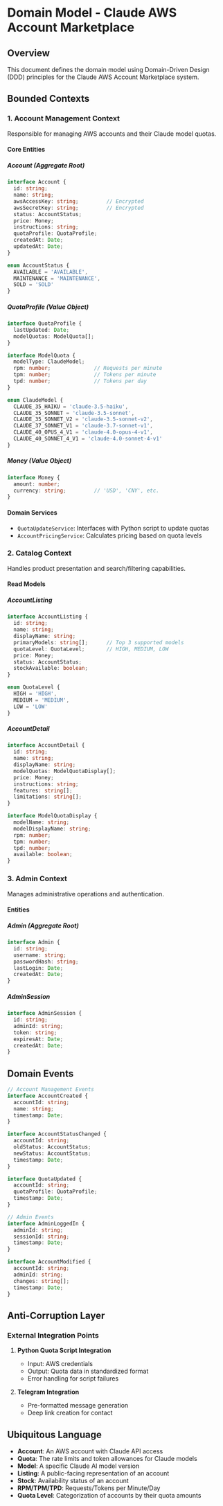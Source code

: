 # Domain Model - Claude AWS Account Marketplace

## Overview
This document defines the domain model using Domain-Driven Design (DDD) principles for the Claude AWS Account Marketplace system.

## Bounded Contexts

### 1. Account Management Context
Responsible for managing AWS accounts and their Claude model quotas.

#### Core Entities

##### Account (Aggregate Root)
```typescript
interface Account {
  id: string;
  name: string;
  awsAccessKey: string;         // Encrypted
  awsSecretKey: string;         // Encrypted
  status: AccountStatus;
  price: Money;
  instructions: string;
  quotaProfile: QuotaProfile;
  createdAt: Date;
  updatedAt: Date;
}

enum AccountStatus {
  AVAILABLE = 'AVAILABLE',
  MAINTENANCE = 'MAINTENANCE',
  SOLD = 'SOLD'
}
```

##### QuotaProfile (Value Object)
```typescript
interface QuotaProfile {
  lastUpdated: Date;
  modelQuotas: ModelQuota[];
}

interface ModelQuota {
  modelType: ClaudeModel;
  rpm: number;              // Requests per minute
  tpm: number;              // Tokens per minute
  tpd: number;              // Tokens per day
}

enum ClaudeModel {
  CLAUDE_35_HAIKU = 'claude-3.5-haiku',
  CLAUDE_35_SONNET = 'claude-3.5-sonnet',
  CLAUDE_35_SONNET_V2 = 'claude-3.5-sonnet-v2',
  CLAUDE_37_SONNET_V1 = 'claude-3.7-sonnet-v1',
  CLAUDE_40_OPUS_4_V1 = 'claude-4.0-opus-4-v1',
  CLAUDE_40_SONNET_4_V1 = 'claude-4.0-sonnet-4-v1'
}
```

##### Money (Value Object)
```typescript
interface Money {
  amount: number;
  currency: string;         // 'USD', 'CNY', etc.
}
```

#### Domain Services
- `QuotaUpdateService`: Interfaces with Python script to update quotas
- `AccountPricingService`: Calculates pricing based on quota levels

### 2. Catalog Context
Handles product presentation and search/filtering capabilities.

#### Read Models

##### AccountListing
```typescript
interface AccountListing {
  id: string;
  name: string;
  displayName: string;
  primaryModels: string[];      // Top 3 supported models
  quotaLevel: QuotaLevel;       // HIGH, MEDIUM, LOW
  price: Money;
  status: AccountStatus;
  stockAvailable: boolean;
}

enum QuotaLevel {
  HIGH = 'HIGH',
  MEDIUM = 'MEDIUM',
  LOW = 'LOW'
}
```

##### AccountDetail
```typescript
interface AccountDetail {
  id: string;
  name: string;
  displayName: string;
  modelQuotas: ModelQuotaDisplay[];
  price: Money;
  instructions: string;
  features: string[];
  limitations: string[];
}

interface ModelQuotaDisplay {
  modelName: string;
  modelDisplayName: string;
  rpm: number;
  tpm: number;
  tpd: number;
  available: boolean;
}
```

### 3. Admin Context
Manages administrative operations and authentication.

#### Entities

##### Admin (Aggregate Root)
```typescript
interface Admin {
  id: string;
  username: string;
  passwordHash: string;
  lastLogin: Date;
  createdAt: Date;
}
```

##### AdminSession
```typescript
interface AdminSession {
  id: string;
  adminId: string;
  token: string;
  expiresAt: Date;
  createdAt: Date;
}
```

## Domain Events

```typescript
// Account Management Events
interface AccountCreated {
  accountId: string;
  name: string;
  timestamp: Date;
}

interface AccountStatusChanged {
  accountId: string;
  oldStatus: AccountStatus;
  newStatus: AccountStatus;
  timestamp: Date;
}

interface QuotaUpdated {
  accountId: string;
  quotaProfile: QuotaProfile;
  timestamp: Date;
}

// Admin Events
interface AdminLoggedIn {
  adminId: string;
  sessionId: string;
  timestamp: Date;
}

interface AccountModified {
  accountId: string;
  adminId: string;
  changes: string[];
  timestamp: Date;
}
```

## Anti-Corruption Layer

### External Integration Points
1. **Python Quota Script Integration**
   - Input: AWS credentials
   - Output: Quota data in standardized format
   - Error handling for script failures

2. **Telegram Integration**
   - Pre-formatted message generation
   - Deep link creation for contact

## Ubiquitous Language

- **Account**: An AWS account with Claude API access
- **Quota**: The rate limits and token allowances for Claude models
- **Model**: A specific Claude AI model version
- **Listing**: A public-facing representation of an account
- **Stock**: Availability status of an account
- **RPM/TPM/TPD**: Requests/Tokens per Minute/Day
- **Quota Level**: Categorization of accounts by their quota amounts